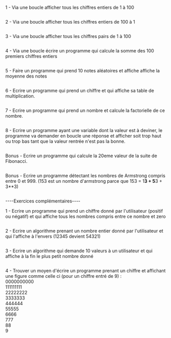 1 - Via une boucle afficher tous les chiffres entiers de 1 à 100

```

```

2 - Via une boucle afficher tous les chiffres entiers de 100 à 1

```

```

3 - Via une boucle afficher tous les chiffres pairs de 1 à 100

```

```

4 - Via une boucle écrire un programme qui calcule la somme des 100 premiers chiffres entiers

```

```

5 - Faire un programme qui prend 10 notes aléatoires et affiche affiche la moyenne des notes

```

```

6 - Ecrire un programme qui prend un chiffre et qui affiche sa table de multiplication.

```

```

7 - Ecrire un programme qui prend un nombre et calcule la factorielle de ce nombre.

```

```

8 - Ecrire un programme ayant une variable dont la valeur est à deviner, le programme va demander en boucle une réponse et afficher soit trop haut ou trop bas tant que 
la valeur rentrée n'est pas la bonne.

```

```

Bonus - Ecrire un programme qui calcule la 20eme valeur de la suite de Fibonacci.

```

```

Bonus - Ecrire un programme détectant les nombres de Armstrong compris entre 0 et 999. (153 est un nombre d'armstrong parce que 153 = 1**3 + 5**3 + 3**3)

```

```

----Exercices complémentaires----

1 - Ecrire un programme qui prend un chiffre donné par l'utilisateur (positif ou négatif) et qui affiche tous les nombres compris entre ce nombre et zero

```

```

2 - Ecrire un algorithme prenant un nombre entier donné par l'utilisateur et qui l'affiche à l'envers (12345 devient 54321)

```

```

3 - Ecrire un algorithme qui demande 10 valeurs à un utilisateur et qui affiche à la fin le plus petit nombre donné

```

```
4 - Trouver un moyen d'écrire un programme prenant un chiffre et affichant une figure comme celle ci (pour un chiffre entré de 9) :<br>
0000000000<br>
111111111<br>
22222222<br>
3333333<br>
444444<br>
55555<br>
6666<br>
777<br>
88<br>
9<br>

```

```

